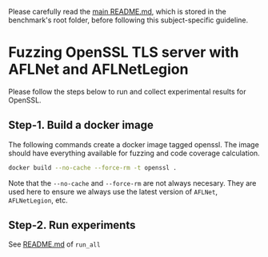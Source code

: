 Please carefully read the [main README.md](../../../README.md), which is stored in the benchmark's root folder, before following this subject-specific guideline.

# Fuzzing OpenSSL TLS server with AFLNet and AFLNetLegion
Please follow the steps below to run and collect experimental results for OpenSSL.

## Step-1. Build a docker image
The following commands create a docker image tagged openssl. The image should have everything available for fuzzing and code coverage calculation.

```bash
docker build --no-cache --force-rm -t openssl .
```
Note that the `--no-cache` and `--force-rm` are not always necesary.
They are used here to ensure we always use the latest version of `AFLNet`, `AFLNetLegion`, etc.


## Step-2. Run experiments

See [README.md](https://github.com/Alan32Liu/ProFuzzBench/tree/temp/scripts) of `run_all`
```
